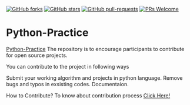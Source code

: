 [![GitHub forks](https://img.shields.io/github/forks/sattwik21/Python-Practice?style=social)](https://github.com/sattwik21/Python-Practice/network/members)
[![GitHub stars](https://img.shields.io/github/forks/sattwik21/Python-Practice?style=social)](https://github.com/sattwik21/Python-Practice/stargazers)
[![GitHub pull-requests](https://img.shields.io/github/issues-pr/sattwik21/Python-Practice.svg)](https://github.com/sattwik21/Python-Practice/pull/)
[![PRs Welcome](https://img.shields.io/badge/PRs-welcome-brightgreen.svg?style=flat-square)](https://github.com/sattwik21/Python-Practice/Contribution.md)

# Python-Practice

[Python-Practice](https://github.com/sattwik21/Python-Practice/) 
The repository is to encourage participants to contribute for open source projects. 

You can contribute to the project in following ways

Submit your working algorithm and projects in python language.
Remove bugs and typos in exsisting codes.
Documentaion.

How to Contribute?
To know about contribution process [Click Here!](https://github.com/sattwik21/Python-Practice/blob/master/Contributing.md)
